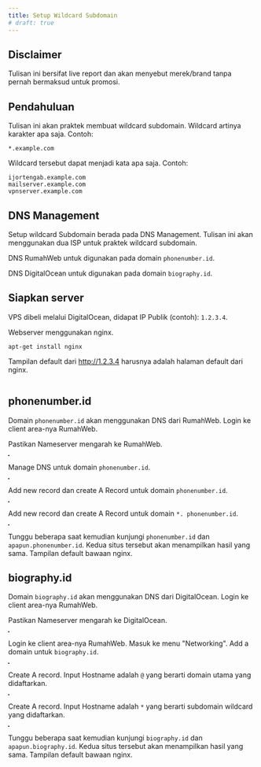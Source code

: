 ```yaml
---
title: Setup Wildcard Subdomain
# draft: true
---
```


## Disclaimer

Tulisan ini bersifat live report dan akan menyebut merek/brand tanpa pernah bermaksud untuk promosi.

## Pendahuluan

Tulisan ini akan praktek membuat wildcard subdomain. Wildcard artinya karakter apa saja. Contoh:

```
*.example.com
```

Wildcard tersebut dapat menjadi kata apa saja. Contoh:

```
ijortengab.example.com
mailserver.example.com
vpnserver.example.com
```

## DNS Management

Setup wildcard Subdomain berada pada DNS Management. Tulisan ini akan menggunakan dua ISP untuk praktek wildcard subdomain.

DNS RumahWeb untuk digunakan pada domain `phonenumber.id`.

DNS DigitalOcean untuk digunakan pada domain `biography.id`.

## Siapkan server

VPS dibeli melalui DigitalOcean, didapat IP Publik (contoh): `1.2.3.4`.

Webserver menggunakan nginx.

```
apt-get install nginx
```

Tampilan default dari http://1.2.3.4 harusnya adalah halaman default dari nginx.

<img cloudinary="ijortengab.id/screenshot.728.png">

## phonenumber.id

Domain `phonenumber.id` akan menggunakan DNS dari RumahWeb. Login ke client area-nya RumahWeb.

Pastikan Nameserver mengarah ke RumahWeb.

<img cloudinary="ijortengab.id/screenshot.730.png" style="border:1px solid black;">

Manage DNS untuk domain `phonenumber.id`.

<img cloudinary="ijortengab.id/screenshot.729.png" style="border:1px solid black;">

Add new record dan create A Record untuk domain `phonenumber.id`.

<img cloudinary="ijortengab.id/screenshot.732.png" style="border:1px solid black;">

Add new record dan create A Record untuk domain `*. phonenumber.id`.

<img cloudinary="ijortengab.id/screenshot.731.png" style="border:1px solid black;">

Tunggu beberapa saat kemudian kunjungi `phonenumber.id` dan `apapun.phonenumber.id`. Kedua situs tersebut akan menampilkan hasil yang sama. Tampilan default bawaan nginx.

## biography.id

Domain `biography.id` akan menggunakan DNS dari DigitalOcean. Login ke client area-nya RumahWeb.

Pastikan Nameserver mengarah ke DigitalOcean.

<img cloudinary="ijortengab.id/screenshot.733.png" style="border:1px solid black;">

Login ke client area-nya RumahWeb. Masuk ke menu "Networking". Add a domain untuk `biography.id`.

<img cloudinary="ijortengab.id/screenshot.734.png" style="border:1px solid black;">

Create A record. Input Hostname adalah `@` yang berarti domain utama yang didaftarkan.

<img cloudinary="ijortengab.id/screenshot.735.png" style="border:1px solid black;">

Create A record. Input Hostname adalah `*` yang berarti subdomain wildcard yang didaftarkan.

<img cloudinary="ijortengab.id/screenshot.736.png" style="border:1px solid black;">

Tunggu beberapa saat kemudian kunjungi `biography.id` dan `apapun.biography.id`. Kedua situs tersebut akan menampilkan hasil yang sama. Tampilan default bawaan nginx.
